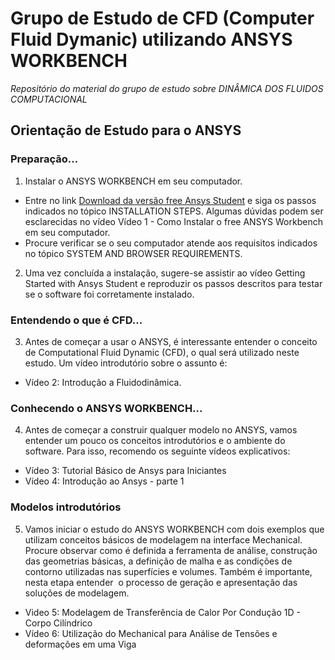 # Grupo de Estudo de CFD (Computer Fluid Dymanic) utilizando ANSYS WORKBENCH
*Repositório do material do grupo de estudo sobre DINÂMICA DOS FLUIDOS COMPUTACIONAL* 

## Orientação de Estudo para o ANSYS

### Preparação...
1. Instalar o ANSYS WORKBENCH em seu computador.
* Entre no link [Download da versão free Ansys Student](https://www.ansys.com/academic/students/ansys-student) e siga os passos indicados no tópico INSTALLATION STEPS. Algumas dúvidas podem ser esclarecidas no vídeo Vídeo 1 -  Como Instalar o free ANSYS Workbench em seu computador.
* Procure verificar se o seu computador atende aos requisitos indicados no tópico SYSTEM AND BROWSER REQUIREMENTS.
2. Uma vez concluída a instalação, sugere-se assistir ao vídeo Getting Started with Ansys Student e reproduzir os passos descritos para testar se o software foi corretamente instalado.
### Entendendo o que é CFD...
3. Antes de começar a usar o ANSYS, é interessante entender o conceito de Computational Fluid Dynamic (CFD), o qual será utilizado neste estudo. Um vídeo introdutório sobre o assunto é:
* Vídeo 2: Introdução a Fluidodinâmica.
### Conhecendo o ANSYS WORKBENCH...
4. Antes de começar a construir qualquer modelo no ANSYS, vamos entender um pouco os conceitos introdutórios e o ambiente do software. Para isso, recomendo os seguinte vídeos explicativos:
* Vídeo 3: Tutorial Básico de Ansys para Iniciantes
* Vídeo 4: Introdução ao Ansys - parte 1
### Modelos introdutórios
5. Vamos iniciar o estudo do ANSYS WORKBENCH com dois exemplos que utilizam conceitos básicos de modelagem na interface Mechanical. Procure observar como é definida a ferramenta de análise, construção das geometrias básicas, a definição de malha e as condições de contorno utilizadas nas superfícies e volumes. Também é importante, nesta etapa entender  o processo de geração e apresentação das soluções de modelagem.
* Video 5: Modelagem de Transferência de Calor Por Condução 1D - Corpo Cilíndrico
* Vídeo 6: Utilização do Mechanical para Análise de Tensões e deformações em uma Viga
